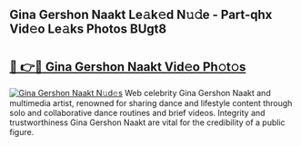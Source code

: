 ## Gina Gershon Naakt Le𝚊k𝚎d N𝚞𝚍e - Part-qhx Vid𝚎o Le𝚊ks Photos BUgt8

# <h2><a href="http://fb3reli.evod.top/?m=Gina+Gershon+Naakt">🔗 👉🔴 Gina Gershon Naakt Vid𝚎o Ph𝚘t𝚘s</a></h2>

[![Gina Gershon Naakt N𝚞d𝚎s](https://i.imgur.com/8V9OHl7.gif)](http://fb3reli.evod.top/?m=Gina+Gershon+Naakt)
Web celebrity Gina Gershon Naakt and multimedia artist, renowned for sharing dance and lifestyle content through solo and collaborative dance routines and brief videos. Integrity and trustworthiness Gina Gershon Naakt are vital for the credibility of a public figure. 

